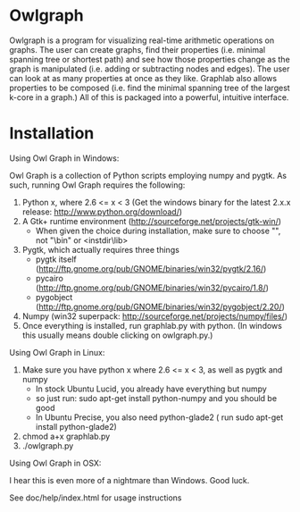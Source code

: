 Owlgraph
====================

Owlgraph is a program for visualizing real-time arithmetic operations on
graphs. The user can create graphs, find their properties (i.e. minimal
spanning tree or shortest path) and see how those properties change as the
graph is manipulated (i.e. adding or subtracting nodes and edges). The user can
look at as many properties at once as they like. Graphlab also allows
properties to be composed (i.e. find the minimal spanning tree of the largest
k-core in a graph.) All of this is packaged into a powerful, intuitive
interface.

Installation
=======================

Using Owl Graph in Windows:

Owl Graph is a collection of Python scripts employing numpy and pygtk. As such, running Owl Graph requires the following:

1. Python x, where 2.6 <= x < 3 (Get the windows binary for the latest 2.x.x release: http://www.python.org/download/)
2. A Gtk+ runtime environment (http://sourceforge.net/projects/gtk-win/)
   - When given the choice during installation, make sure to choose "<instdir>", not "<instdir>\bin" or <instdir\lib>
3. Pygtk, which actually requires three things 
   - pygtk itself (http://ftp.gnome.org/pub/GNOME/binaries/win32/pygtk/2.16/)
   - pycairo (http://ftp.gnome.org/pub/GNOME/binaries/win32/pycairo/1.8/)
   - pygobject (http://ftp.gnome.org/pub/GNOME/binaries/win32/pygobject/2.20/)
4. Numpy (win32 superpack: http://sourceforge.net/projects/numpy/files/)
5. Once everything is installed, run graphlab.py with python. (In windows this usually means double clicking on owlgraph.py.)

Using Owl Graph in Linux:

1. Make sure you have python x where 2.6 <= x < 3, as well as pygtk and numpy
   - In stock Ubuntu Lucid, you already have everything but numpy
   - so just run: 
		sudo apt-get install python-numpy
		and you should be good
   - In Ubuntu Precise, you also need python-glade2 ( run sudo apt-get install python-glade2)
2. chmod a+x graphlab.py
3. ./owlgraph.py

Using Owl Graph in OSX:

I hear this is even more of a nightmare than Windows. Good luck. 

See doc/help/index.html for usage instructions
